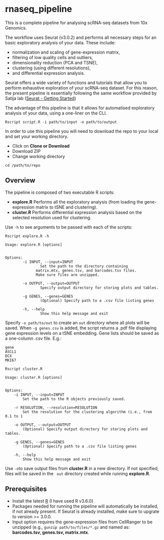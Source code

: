 # rnaseq_pipeline

This is a complete pipeline for analysing scRNA-seq datasets from 10x Genomics.

The workflow uses Seurat (v3.0.2) and performs all necessary steps for an basic exploratory analysis of your data. These include:
- normalization and scaling of gene-expression matrix, 
- filtering of low quality cells and outliers, 
- dimensionality reduction (PCA and TSNE), 
- clustering (using different resolutions), 
- and differential expression analysis.

Seurat offers a wide variety of functions and tutorials that allow you to perform exhaustive exploration of your scRNA-seq dataset. For this reason, the present pipeline is essentially following the same workflow provided by Satija lab ([Seurat - Getting Started](https://satijalab.org/seurat/v3.0/pbmc3k_tutorial.html))

The advantage of this pipeline is that it allows for automatised exploratory analysis of your data, using a one-liner on the CLI. 

```
Rscript script.R -i path/to/input -o path/to/output 
```

In order to use this pipeline you will need to download the repo to your local and set your working directory.
- Click on **Clone or Download**
- Download ZIP
- Change working directory

```
cd /path/to/repo 
```
## Overview
The pipeline is composed of two executable R scripts:
- **explore.R** Performs all the exploratory analysis (from loading the gene-expression matrix to tSNE and clustering).
- **cluster.R** Performs differential expression analysis based on the selected resolution used for clustering.

Use `-h` to see arguments to be passed with each of the scripts:


```
Rscript explore.R -h
```

```
Usage: explore.R [options]


Options:
        -i INPUT, --input=INPUT
                Set the path to the directory containing
              matrix.mtx, genes.tsv, and barcodes.tsv files.
              Make sure files are unzipped.

        -o OUTPUT, --output=OUTPUT
                Specify output directory for storing plots and tables.

        -g GENES, --genes=GENES
                (Optional) Specify path to a .csv file listing genes

        -h, --help
                Show this help message and exit

```
Specify `-o path/to/out` to create an `out` directory where all plots will be saved.
When `-g genes.csv` is added, the script returns a .pdf file displaying gene expression levels on a tSNE embedding. Gene lists should be saved as a one-column .csv file. E.g.:

```
gene
ASCL1
DCX
MKI67
```

```
Rscript cluster.R
```

```
Usage: cluster.R [options]


Options:
	-i INPUT, --input=INPUT
		Set the path to the R objects previously saved.

	-r RESOLUTION, --resolution=RESOLUTION
		Set the resolution for the clustering algorithm (i.e., from 0.1 to 1

	-o OUTPUT, --output=OUTPUT
		(Optional) Specify output directory for storing plots and tables.

	-g GENES, --genes=GENES
		(Optional) Specify path to a .csv file listing genes 

	-h, --help
		Show this help message and exit

```
Use `-o`to save output files from **cluster.R** in a new directory. If not specified, files will be saved in the `
out` directory created while running **explore.R**.

## Prerequisites
- Install the latest [R](https://www.r-project.org/) (I have used R v3.6.0)
- Packages needed for running the pipeline will automatically be installed, if not already present. If Seurat is already installed, make sure to upgrate to version >= 3.0.0.
- Input option requires the gene-expression files from CellRanger to be unzipped (e.g., `gunzip path/to/files/*.gz` and named as: **barcodes.tsv, genes.tsv, matrix.mtx**.


